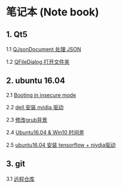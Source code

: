 # 笔记本 (Note book)

## 1. Qt5

1.1 [QJsonDocument 处理 JSON][]

[QJsonDocument 处理 JSON]:https://github.com/Cyber-SiKu/NoteBook/issues/1

1.2 [QFileDialog 打开文件夹][]

[QFileDialog 打开文件夹]:https://github.com/Cyber-SiKu/NoteBook/issues/2

## 2. ubuntu 16.04

2.1 [Booting in insecure mode][]

[Booting in insecure mode]:https://github.com/Cyber-SiKu/NoteBook/issues/3

2.2 [dell 安装 nvidia 驱动][]

[dell 安装 nvidia 驱动]:https://github.com/Cyber-SiKu/NoteBook/issues/4


2.3 [修改grub背景][]

[修改grub背景]:https://github.com/Cyber-SiKu/NoteBook/issues/5

2.4 [Ubuntu16.04 & Win10 时间差][]

[Ubuntu16.04 & Win10 时间差]:https://github.com/Cyber-SiKu/NoteBook/issues/7

2.5 [ubuntu16.04 安装 tensorflow + nivdia驱动]

[ubuntu16.04 安装 tensorflow + nivdia驱动]:https://github.com/Cyber-SiKu/NoteBook/issues/8

## 3. git

3.1 [远程仓库][]

[远程仓库]:https://github.com/Cyber-SiKu/NoteBook/issues/6
